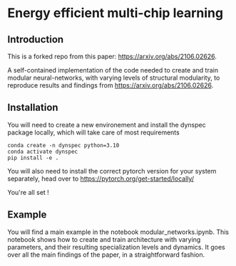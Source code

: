 # Energy efficient multi-chip learning

## Introduction

This is a forked repo from this paper: https://arxiv.org/abs/2106.02626. 

A self-contained implementation of the code needed to create and train modular neural-networks, with varying levels of structural modularity, to reproduce results and findings from https://arxiv.org/abs/2106.02626.

## Installation
You will need to create a new environement and install the dynspec package locally, which will take care of most requirements

```
conda create -n dynspec python=3.10
conda activate dynspec
pip install -e .
```

You will also need to install the correct pytorch version for your system separately, head over to https://pytorch.org/get-started/locally/

You're all set !

## Example
You will find a main example in the notebook modular_networks.ipynb. This notebook shows how to create and train architecture with varying parameters, and their resulting specialization levels and dynamics. It goes over all the main findings of the paper, in a straightforward fashion. 

